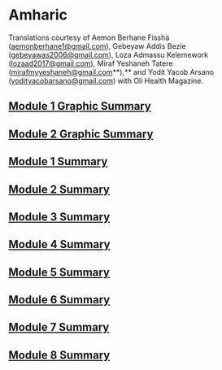 # Amharic

Translations courtesy of Aemon Berhane Fissha \(aemonberhane1@gmail.com\), Gebeyaw Addis Bezie \(gebeyawas2006@gmail.com\), Loza Admassu Kelemework \(lozaad2017@gmail.com\), Miraf Yeshaneh Tatere \(mirafmyyeshaneh@gmail.com**\),** and Yodit Yacob Arsano \(yodityacobarsano@gmail.com\) with Oli Health Magazine.

## [Module 1 Graphic Summary ](https://drive.google.com/file/d/11_A620OfL_Zays68PGroV1O8RPetzozi/view?usp=sharing)

## [Module 2 Graphic Summary ](https://drive.google.com/file/d/1GgUg_Z4wzBziOtbXG9E0JwOCW0Vocakq/view?usp=sharing)

## [Module 1 Summary ](https://drive.google.com/file/d/1H0fmnPXZQj9mQQ3Plw2ikutHUh2kKYad/view?usp=sharing)

## [Module 2 Summary ](https://drive.google.com/file/d/1H0fmnPXZQj9mQQ3Plw2ikutHUh2kKYad/view?usp=sharing)

## [Module 3 Summary ](https://drive.google.com/file/d/1jqRTa-WPlSQFuRPxoyv9S9K95G847v7g/view?usp=sharing)

## [Module 4 Summary ](https://drive.google.com/file/d/1TT2RYF-_vNhmYPrXo9LYXSD9FAWo1YAI/view?usp=sharing)

## [Module 5 Summary ](https://drive.google.com/file/d/11kyQKkFRMxDZyyDlBz-GNrHIoVtX2Wiq/view?usp=sharing)

## [Module 6 Summary ](https://drive.google.com/file/d/17ZUKf4nNNdYC9Fr2i5ysNJxHJYoS0fxy/view?usp=sharing)

## [Module 7 Summary ](https://drive.google.com/file/d/17ZUKf4nNNdYC9Fr2i5ysNJxHJYoS0fxy/view?usp=sharing)

## [Module 8 Summary](https://drive.google.com/file/d/1oSlJfyCUy2D1v7R3GoXB_Bxxu3KOnbAS/view?usp=sharing)

